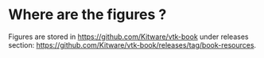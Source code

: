 # Where are the figures ?

Figures are stored in https://github.com/Kitware/vtk-book under releases section:
https://github.com/Kitware/vtk-book/releases/tag/book-resources.
